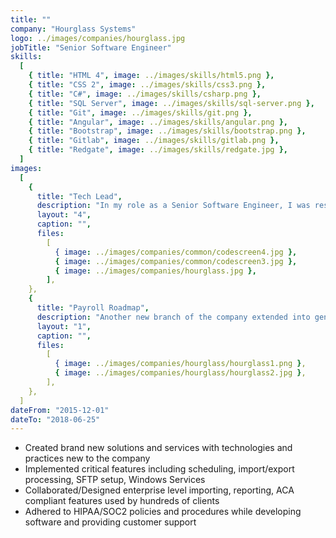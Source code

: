 ```yaml
---
title: ""
company: "Hourglass Systems"
logo: ../images/companies/hourglass.jpg
jobTitle: "Senior Software Engineer"
skills:
  [
    { title: "HTML 4", image: ../images/skills/html5.png },
    { title: "CSS 2", image: ../images/skills/css3.png },
    { title: "C#", image: ../images/skills/csharp.png },
    { title: "SQL Server", image: ../images/skills/sql-server.png },
    { title: "Git", image: ../images/skills/git.png },
    { title: "Angular", image: ../images/skills/angular.png },
    { title: "Bootstrap", image: ../images/skills/bootstrap.png },
    { title: "Gitlab", image: ../images/skills/gitlab.png },
    { title: "Redgate", image: ../images/skills/redgate.jpg },
  ]
images:
  [
    {
      title: "Tech Lead",
      description: "In my role as a Senior Software Engineer, I was responsible for creating and developing a new product for a new branch of the business.  I brought in new, unseen technology in the form of Nancy REST APIs and client side Angular and pioneered a modern architecture still in place today.",
      layout: "4",
      caption: "",
      files:
        [
          { image: ../images/companies/common/codescreen4.jpg },
          { image: ../images/companies/common/codescreen3.jpg },
          { image: ../images/companies/hourglass.jpg },
        ],
    },
    {
      title: "Payroll Roadmap",
      description: "Another new branch of the company extended into generating payroll deduction reports for companies based on the benefits elected by all the employees. This required special planning and processes unique to each company and report.",
      layout: "1",
      caption: "",
      files:
        [
          { image: ../images/companies/hourglass/hourglass1.png },
          { image: ../images/companies/hourglass/hourglass2.jpg },
        ],
    },
  ]
dateFrom: "2015-12-01"
dateTo: "2018-06-25"
---
```


- Created brand new solutions and services with technologies and practices new to the company
- Implemented critical features including scheduling, import/export processing, SFTP setup, Windows Services
- Collaborated/Designed enterprise level importing, reporting, ACA compliant features used by hundreds of clients
- Adhered to HIPAA/SOC2 policies and procedures while developing software and providing customer support
